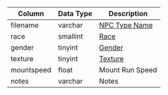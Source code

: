 | Column     | Data Type | Description                                                                    |
| ---------- | --------- | ------------------------------------------------------------------------------ |
| filename   | varchar   | [NPC Type Name](npc_types.md)                                                  |
| race       | smallint  | [Race](https://eqemu.gitbook.io/server/categories/reference-lists/race-list)   |
| gender     | tinyint   | [Gender](https://eqemu.gitbook.io/server/categories/reference-lists/genders)   |
| texture    | tinyint   | [Texture](https://eqemu.gitbook.io/server/categories/reference-lists/textures) |
| mountspeed | float     | Mount Run Speed                                                                |
| notes      | varchar   | Notes                                                                          |